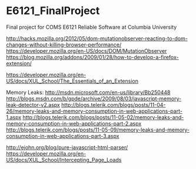 E6121_FinalProject
==================
Final project for COMS E6121 Reliable Software at Columbia University

http://hacks.mozilla.org/2012/05/dom-mutationobserver-reacting-to-dom-changes-without-killing-browser-performance/
https://developer.mozilla.org/en-US/docs/DOM/MutationObserver
https://blog.mozilla.org/addons/2009/01/28/how-to-develop-a-firefox-extension/

https://developer.mozilla.org/en-US/docs/XUL_School/The_Essentials_of_an_Extension

Memory Leaks:
http://msdn.microsoft.com/en-us/library/Bb250448
http://blogs.msdn.com/b/gpde/archive/2009/08/03/javascript-memory-leak-detector-v2.aspx
http://blogs.telerik.com/blogs/posts/11-04-26/memory-leaks-and-memory-consumption-in-web-applications-part-1.aspx
http://blogs.telerik.com/blogs/posts/11-05-02/memory-leaks-and-memory-consumption-in-web-applications-part-2.aspx
http://blogs.telerik.com/blogs/posts/11-05-09/memory-leaks-and-memory-consumption-in-web-applications-part-3.aspx

http://ejohn.org/blog/pure-javascript-html-parser/
https://developer.mozilla.org/en-US/docs/XUL_School/Intercepting_Page_Loads